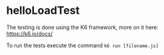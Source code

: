 # helloLoadTest

The testing is done using the K6 framework, more on it here: https://k6.io/docs/

To run the tests execute the command `k6 run [filename.js]`
